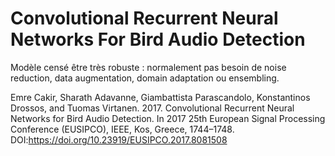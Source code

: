 # Convolutional Recurrent Neural Networks For Bird Audio Detection

Modèle censé être très robuste : normalement pas besoin de noise reduction, data augmentation, domain adaptation ou ensembling.

Emre Cakir, Sharath Adavanne, Giambattista Parascandolo, Konstantinos Drossos, and Tuomas Virtanen. 2017. Convolutional Recurrent Neural Networks for Bird Audio Detection. In 2017 25th European Signal Processing Conference (EUSIPCO), IEEE, Kos, Greece, 1744–1748. DOI:https://doi.org/10.23919/EUSIPCO.2017.8081508
